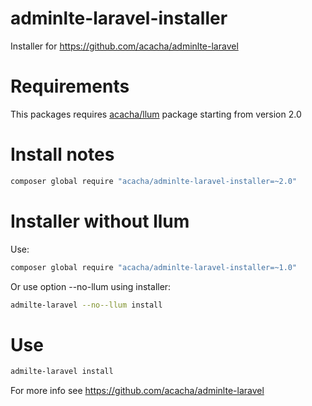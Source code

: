 # adminlte-laravel-installer

Installer for https://github.com/acacha/adminlte-laravel

# Requirements

This packages requires [acacha/llum](https://github.com/acacha/llum) package starting from version 2.0

# Install notes

```bash
composer global require "acacha/adminlte-laravel-installer=~2.0"
```

# Installer without llum

Use:

```bash
composer global require "acacha/adminlte-laravel-installer=~1.0"
```

Or use option --no-llum using installer:

```bash
admilte-laravel --no--llum install
```

# Use

```bash
admilte-laravel install
```

For more info see https://github.com/acacha/adminlte-laravel

